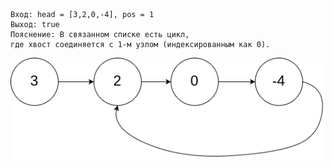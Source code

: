 ```
Вход: head = [3,2,0,-4], pos = 1
Выход: true
Пояснение: В связанном списке есть цикл,
где хвост соединяется с 1-м узлом (индексированным как 0).
```


![](circularlinkedlist.png)

